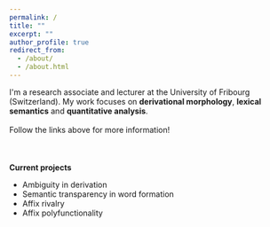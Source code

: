 ```yaml
---
permalink: /
title: ""
excerpt: ""
author_profile: true
redirect_from: 
  - /about/
  - /about.html
---
```


I'm a research associate and lecturer at the University of Fribourg (Switzerland). My work focuses on **derivational morphology**, **lexical semantics** and **quantitative analysis**. 
\
\
Follow the links above for more information!
\
\
\
\
**Current projects**
* Ambiguity in derivation
* Semantic transparency in word formation
* Affix rivalry
* Affix polyfunctionality
